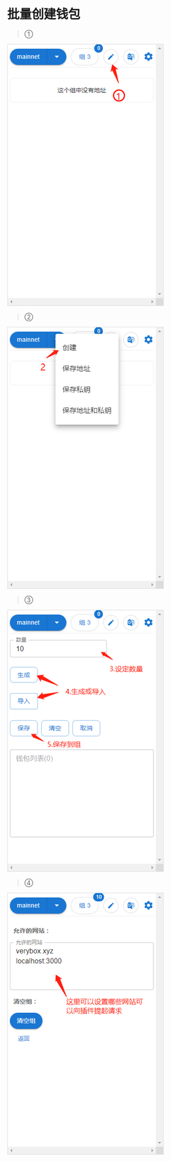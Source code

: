 # 批量创建钱包
> ①

![buileWallet1](../images/buileWallet1.png)

> ②

![buileWallet2](../images/buileWallet2.png)

> ③

![buileWallet3](../images/buileWallet3.png)

> ④

![buileWallet4](../images/buileWallet4.png)